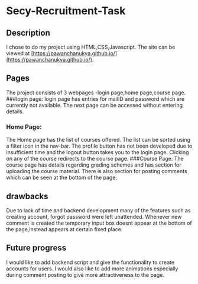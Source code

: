 # Secy-Recruitment-Task

## Description
I chose to do my project using HTML,CSS,Javascript. The site can be viewed at [https://pawanchanukya.github.io/](https://pawanchanukya.github.io/).

## Pages
The project consists of 3 webpages -login page,home page,course page.
###login page:
login page has entries for mailID and password which are currently not available.
The next page can be accessed without entering details.
### Home Page:
The Home page has the list of courses offered. The list can be sorted using a filter icon in the nav-bar.
The profile button has not been developed due to insufficient time and the logout button takes you to the login page.
Clicking on any of the course redirects to the course page.
###Course Page:
The course page has details regarding grading schemes and has section for uploading the course material.
There is also section for posting comments which can be seen at the bottom of the page;

## drawbacks
Due to lack of time and backend development many of the features such as creating account, forgot password were left unattended.
Whenever new comment is created the temporary input box doesnt appear at the bottom of the page,instead appears at certain fixed place.

## Future progress
I would like to add backend script and give the functionality to create accounts for users.
I would also like to add more animations especially during comment posting to give more attractiveness to the page.
